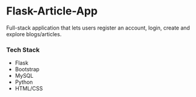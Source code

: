 # Flask-Article-App

Full-stack application that lets users register an account, login, create and explore blogs/articles.

### Tech Stack
- Flask
- Bootstrap
- MySQL
- Python
- HTML/CSS
